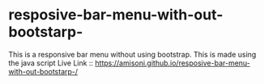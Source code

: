 # resposive-bar-menu-with-out-bootstarp-
This is a responsive bar menu without using bootstrap. This is made using the java script 
Live Link :: https://amisoni.github.io/resposive-bar-menu-with-out-bootstarp-/
